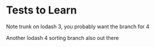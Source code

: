 # Tests to Learn
Note trunk on lodash 3, you probably want the branch for 4

Another lodash 4 sorting branch also out there
